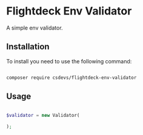 # Flightdeck Env Validator

A simple env validator.

## Installation

To install you need to use the following command: 

```bash

composer require csdevs/flightdeck-env-validator

```

## Usage 

```php

$validator = new Validator(
    
);
```